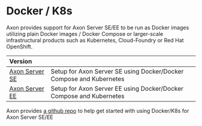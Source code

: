 # Docker / K8s

Axon provides support for Axon Server SE/EE to be run as Docker images utilizing plain Docker images / Docker Compose or larger-scale infrastructural products such as Kubernetes, Cloud-Foundry or Red Hat OpenShift.

| Version |  |
| :--- | :--- |
| [Axon Server SE](axon-server-se.md) | Setup for Axon Server SE using Docker/Docker Compose and Kubernetes |
| [Axon Server EE](axon-server-ee.md) | Setup for Axon Server EE using Docker/Docker Compose and Kubernetes |

Axon provides [a github repo](https://github.com/AxonIQ/running-axon-server/tree/master/2-docker/1-docker-se) to help get started with using Docker/K8s for Axon Server SE/EE

